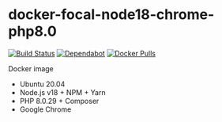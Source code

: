 # docker-focal-node18-chrome-php8.0

[![Build Status](https://github.com/vintagesucks/docker-focal-node18-chrome-php8.0/workflows/Build/badge.svg)](https://github.com/vintagesucks/docker-focal-node18-chrome-php8.0/actions) [![Dependabot](https://badgen.net/badge/Dependabot/enabled/green?icon=dependabot)](https://dependabot.com/) [![Docker Pulls](https://img.shields.io/docker/pulls/vintagesucks/docker-focal-node18-chrome-php8.0.svg)](https://hub.docker.com/r/vintagesucks/docker-focal-node18-chrome-php8.0/)

Docker image
* Ubuntu 20.04
* Node.js v18 + NPM + Yarn
* PHP 8.0.29 + Composer
* Google Chrome

